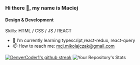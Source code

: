 ### Hi there 👋, my name is Maciej
#### Design & Development


Skills: HTML / CSS / JS / REACT 

- 🌱 I’m currently learning typescript,react-redux, react-query
- 📫 How to reach me: mcj.mikolajczak@gmail.com 

[![DenverCoder1's github streak](https://github-readme-streak-stats.herokuapp.com/?user=szadziu&theme=blue-green)](https://github.com/szadziu)
![Your Repository's Stats](https://github-readme-stats.vercel.app/api/top-langs/?username=szadziu&theme=blue-green)


